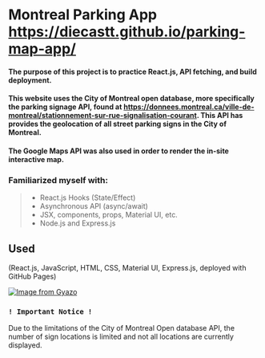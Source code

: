 # Montreal Parking App https://diecastt.github.io/parking-map-app/
#### The purpose of this project is to practice React.js, API fetching, and build deployment.

#### This website uses the City of Montreal open database, more specifically the parking signage API, found at https://donnees.montreal.ca/ville-de-montreal/stationnement-sur-rue-signalisation-courant. This API has provides the geolocation of all street parking signs in the City of Montreal.

#### The Google Maps API was also used in order to render the in-site interactive map.
### Familiarized myself with: 
> - React.js Hooks (State/Effect)
> - Asynchronous API (async/await)
> - JSX, components, props, Material UI, etc.
> - Node.js and Express.js

## Used
(React.js, JavaScript, HTML, CSS, Material UI, Express.js, deployed with GitHub Pages)

[![Image from Gyazo](https://i.gyazo.com/808c84cfda3c99b04aa18cba8c8db2e4.gif)](https://gyazo.com/808c84cfda3c99b04aa18cba8c8db2e4)

### `! Important Notice !`
Due to the limitations of the City of Montreal Open database API, the number of sign locations is limited and not all locations are currently displayed.




